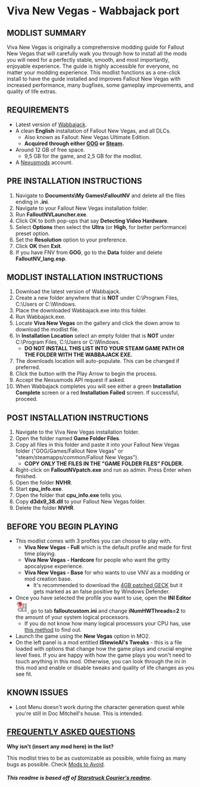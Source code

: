 # Viva New Vegas - Wabbajack port

## MODLIST SUMMARY

 Viva New Vegas is originally a comprehensive modding guide for Fallout New Vegas that will carefully walk you through how to install all the mods you will need for a perfectly stable, smooth, and most importantly, enjoyable experience. The guide is highly accessible for everyone, no matter your modding experience. This modlist functions as a one-click install to have the guide installed and improves Fallout New Vegas with increased performance, many bugfixes, some gameplay improvements, and quality of life extras.

## REQUIREMENTS

* Latest version of [Wabbajack](https://github.com/wabbajack-tools/wabbajack/releases/latest).
* A clean **English** installation of Fallout New Vegas, and all DLCs.
  * Also known as Fallout: New Vegas Ultimate Edition.
  * **Acquired through either [GOG](https://www.gog.com/game/fallout_new_vegas_ultimate_edition/) or [Steam](https://store.steampowered.com/sub/13435/).**
* Around 12 GB of free space.
  * 9,5 GB for the game, and 2,5 GB for the modlist.
* A [Nexusmods](https://www.nexusmods.com/) account.

## PRE INSTALLATION INSTRUCTIONS

1. Navigate to **Documents\My Games\FalloutNV** and delete all the files ending in **.ini**.
2. Navigate to your Fallout New Vegas installation folder.
3. Run **FalloutNVLauncher.exe**.
4. Click OK to both pop-ups that say **Detecting Video Hardware**.
5. Select **Options** then select the **Ultra** (or **High**, for better performance) preset option.
6. Set the **Resolution** option to your preference.
7. Click **OK** then **Exit**.
8. If you have FNV from **GOG**, go to the **Data** folder and delete **FalloutNV_lang.esp**.

## MODLIST INSTALLATION INSTRUCTIONS

1. Download the latest version of Wabbajack.
2. Create a new folder anywhere that is **NOT** under C:\Program Files, C:\Users or C:\Windows.
3. Place the downloaded Wabbajack.exe into this folder.
4. Run Wabbajack.exe.
5. Locate **Viva New Vegas** on the gallery and click the down arrow to download the modlist file.
6. In **Installation Location** select an empty folder that is **NOT** under C:\Program Files, C:\Users or C:\Windows.
   * **DO NOT INSTALL THIS LIST INTO YOUR STEAM GAME PATH OR THE FOLDER WITH THE WABBAJACK EXE.**
7. The downloads location will auto-populate. This can be changed if preferred.
8. Click the button with the Play Arrow to begin the process.
9. Accept the Nexusmods API request if asked.
10. When Wabbajack completes you will see either a green **Installation Complete** screen or a red **Installation Failed** screen. If successful, proceed.

## POST INSTALLATION INSTRUCTIONS

1. Navigate to the Viva New Vegas installation folder.
2. Open the folder named **Game Folder Files**.
3. Copy all files in this folder and paste it into your Fallout New Vegas folder ("GOG/Games/Fallout New Vegas" or "steam/steamapps/common/Fallout New Vegas").
   * **COPY _ONLY_ THE FILES IN THE "GAME FOLDER FILES" FOLDER.**
4. Right-click on **FalloutNVpatch.exe** and run as admin. Press Enter when finished.
5. Open the folder **NVHR**.
6. Start **cpu_info.exe**.
7. Open the folder that **cpu_info.exe** tells you.
8. Copy **d3dx9_38.dll** to your Fallout New Vegas folder.
9. Delete the folder **NVHR**.

## BEFORE YOU BEGIN PLAYING

* This modlist comes with 3 profiles you can choose to play with.
  * **Viva New Vegas - Full** which is the default profile and made for first time playing.
  * **Viva New Vegas - Hardcore** for people who want the gritty apocalypse experience.
  * **Viva New Vegas - Base** for who wants to use VNV as a modding or mod creation base.
    * It's recommended to download the [4GB patched GECK](https://www.nexusmods.com/newvegas/mods/64888?tab=files) but it gets marked as an false positive by Windows Defender.
* Once you have selected the profile you want to use, open the **INI Editor** ![INI Editor](mo2ini.png), go to tab **falloutcustom.ini** and change **iNumHWThreads=2** to the amount of your system logical processors.
  * If you do not know how many logical processors your CPU has, use [this method](https://support.microsoft.com/en-us/windows/find-out-how-many-cores-your-processor-has-3126ef99-0247-33b3-81fc-065e9fb0c35b) to find out.
* Launch the game using the **New Vegas** option in MO2.
* On the left panel is a mod entitled **lStewieAI's Tweaks** - this is a file loaded with options that change how the game plays and crucial engine level fixes. If you are happy with how the game plays you won't need to touch anything in this mod. Otherwise, you can look through the ini in this mod and enable or disable tweaks and quality of life changes as you see fit.

## KNOWN ISSUES

* Loot Menu doesn't work during the character generation quest while you're still in Doc Mitchell's house. This is intended.

## [FREQUENTLY ASKED QUESTIONS](https://vivanewvegas.github.io/faq.html)

**Why isn't (insert any mod here) in the list?**

This modlist tries to be as customizable as possible, while fixing as many bugs as possible. Check [Mods to Avoid](https://vivanewvegas.github.io/avoid-mods.html).

##### This readme is based off of [Starstruck Courier's readme](https://github.com/Kaethela/Starstruck-Courier/blob/main/README.md).